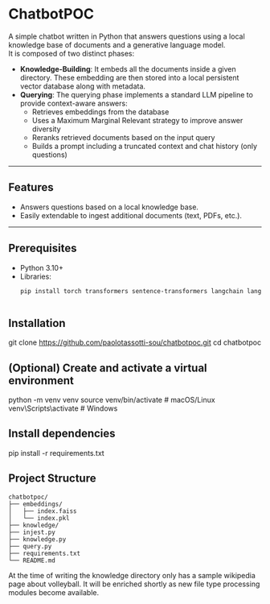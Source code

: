 # ChatbotPOC

A simple chatbot written in Python that answers questions using a local knowledge base of documents and a generative language model.  
It is composed of two distinct phases:
 - **Knowledge-Building**: It embeds all the documents inside a given directory. These embedding are then stored into a local persistent vector database along with metadata.
 - **Querying**: The querying phase implements a standard LLM pipeline to provide context-aware answers:
   * Retrieves embeddings from the database
   * Uses a Maximum Marginal Relevant strategy to improve answer diversity
   * Reranks retrieved documents based on the input query
   * Builds a prompt including a truncated context and chat history (only questions)

---

## Features

- Answers questions based on a local knowledge base.
- Easily extendable to ingest additional documents (text, PDFs, etc.).

---

## Prerequisites

- Python 3.10+
- Libraries:
  ```bash
  pip install torch transformers sentence-transformers langchain langchain-community faiss-cpu numpy nltk beautifulsoup4 lxml sentence-transformers



## Installation
git clone https://github.com/paolotassotti-sou/chatbotpoc.git
cd chatbotpoc


## (Optional) Create and activate a virtual environment
python -m venv venv
source venv/bin/activate  # macOS/Linux
venv\Scripts\activate     # Windows


## Install dependencies
pip install -r requirements.txt


## Project Structure

```
chatbotpoc/
├── embeddings/
│   ├── index.faiss
│   └── index.pkl
├── knowledge/
├── injest.py
├── knowledge.py
├── query.py
├── requirements.txt
└── README.md
```
At the time of writing the knowledge directory only has a sample wikipedia page about volleyball. It will be enriched shortly as new file type processing modules become available.
